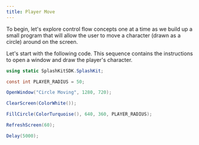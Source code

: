 ```yaml
---
title: Player Move
---
```


To begin, let's explore control flow concepts one at a time as we build up a small program that will allow the user to move a character (drawn as a circle) around on the screen.

Let's start with the following code. This sequence contains the instructions to open a window and draw the player's character.

```cs
using static SplashKitSDK.SplashKit;

const int PLAYER_RADIUS = 50;

OpenWindow("Circle Moving", 1280, 720);

ClearScreen(ColorWhite());

FillCircle(ColorTurquoise(), 640, 360, PLAYER_RADIUS);

RefreshScreen(60);

Delay(5000);
```
